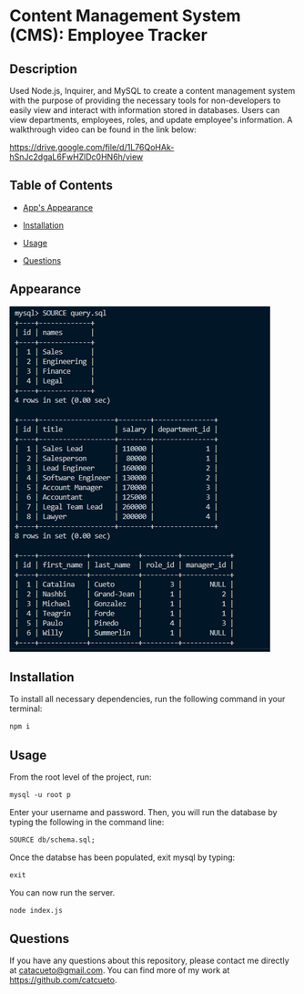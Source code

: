 # Content Management System (CMS): Employee Tracker

## Description

Used Node.js, Inquirer, and MySQL to create a content management system with the purpose of providing the necessary tools for non-developers to easily view and interact with information stored in databases. Users can view departments, employees, roles, and update employee's information. A walkthrough video can be found in the link below:

https://drive.google.com/file/d/1L76QoHAk-hSnJc2dgaL6FwHZlDc0HN6h/view

## Table of Contents

- [App's Appearance](#appearance)

- [Installation](#installation)

- [Usage](#usage)

- [Questions](#questions)

## Appearance

![alt text](./Assets/imgs/screenshot-tables.PNG)

## Installation

To install all necessary dependencies, run the following command in your terminal:

```md
npm i
```

## Usage

From the root level of the project, run:

```md
mysql -u root p
```

Enter your username and password. Then, you will run the database by typing the following in the command line:

```md
SOURCE db/schema.sql;
```

Once the databse has been populated, exit mysql by typing:

```md
exit
```

You can now run the server.

```md
node index.js
```

## Questions

If you have any questions about this repository, please contact me directly at catacueto@gmail.com. You can find more of my work at https://github.com/catcueto.
